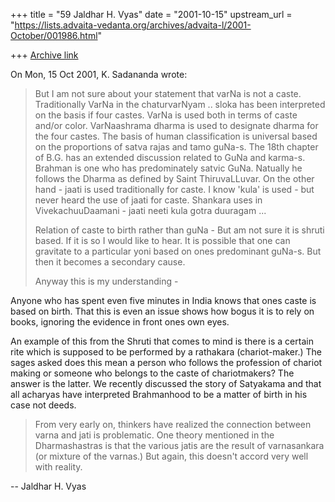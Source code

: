 +++
title = "59 Jaldhar H. Vyas"
date = "2001-10-15"
upstream_url = "https://lists.advaita-vedanta.org/archives/advaita-l/2001-October/001986.html"

+++
[Archive link](https://lists.advaita-vedanta.org/archives/advaita-l/2001-October/001986.html)

On Mon, 15 Oct 2001, K. Sadananda wrote:

> But I am not sure about your statement that varNa is not a caste.
> Traditionally VarNa in the chaturvarNyam .. sloka has been
> interpreted on the basis if four castes.  VarNa is used both in terms
> of caste and/or color.  VarNaashrama dharma is used to designate
> dharma for the four castes. The basis of human classification is
> universal based on the proportions of satva rajas and tamo guNa-s.
> The 18th chapter of B.G. has an extended discussion  related to GuNa
> and karma-s.  Brahman is one who has predominately satvic GuNa.
> Natually he follows the Dharma as defined by Saint ThiruvaLLuvar.  On
> the other hand - jaati is used traditionally for caste.  I know
> 'kula' is used - but never heard the use of jaati for caste.
> Shankara uses in VivekachuuDaamani - jaati neeti kula gotra duuragam
> ...
>
> Relation of caste to birth rather than guNa - But am not sure it is
> shruti based.  If it is so I would like to hear.  It is possible that
> one can gravitate to a particular yoni based on ones predominant
> guNa-s.   But then it  becomes a secondary cause.
>
> Anyway this is my understanding -
>

Anyone who has spent even five minutes in India knows that ones caste is
based on birth.  That this is even an issue shows how bogus it is to rely
on books, ignoring the evidence in front ones own eyes.

An example of this from the Shruti that comes to mind is there is a
certain rite which is supposed to be performed by a rathakara
(chariot-maker.)  The sages asked does this mean a person who follows
the profession of chariot making or someone who belongs to the caste of
chariotmakers?  The answer is the latter.  We recently discussed the story
of Satyakama and that all acharyas have interpreted Brahmanhood to be a
matter of birth in his case not deeds.

>From very early on, thinkers have realized the connection between varna
and jati is problematic.  One theory mentioned in the Dharmashastras is
that the various jatis are the result of varnasankara (or mixture of the
varnas.)  But again, this doesn't accord very well with reality.

--
Jaldhar H. Vyas <jaldhar at braincells.com>

